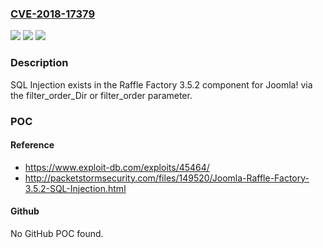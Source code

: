 ### [CVE-2018-17379](https://cve.mitre.org/cgi-bin/cvename.cgi?name=CVE-2018-17379)
![](https://img.shields.io/static/v1?label=Product&message=n%2Fa&color=blue)
![](https://img.shields.io/static/v1?label=Version&message=n%2Fa&color=blue)
![](https://img.shields.io/static/v1?label=Vulnerability&message=n%2Fa&color=brighgreen)

### Description

SQL Injection exists in the Raffle Factory 3.5.2 component for Joomla! via the filter_order_Dir or filter_order parameter.

### POC

#### Reference
- https://www.exploit-db.com/exploits/45464/
- http://packetstormsecurity.com/files/149520/Joomla-Raffle-Factory-3.5.2-SQL-Injection.html

#### Github
No GitHub POC found.

